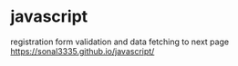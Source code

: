 # javascript
registration form validation and data fetching to next page
 https://sonal3335.github.io/javascript/
 

